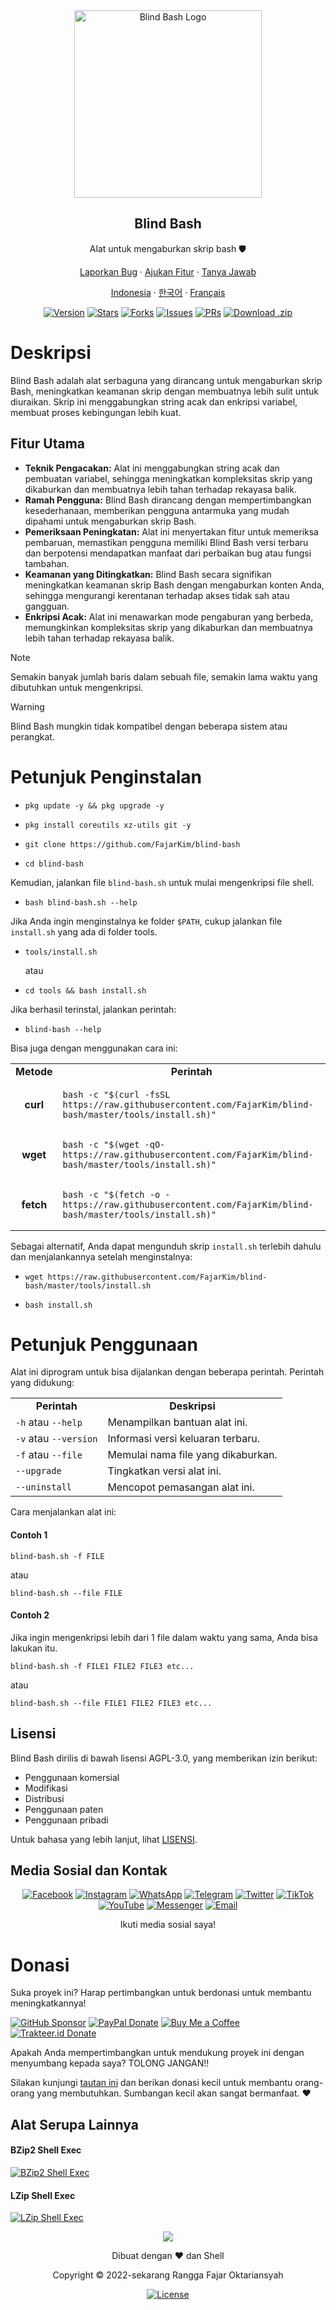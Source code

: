 <div align="center">
  <img src="https://raw.githubusercontent.com/FajarKim/blind-bash/master/images/logo.png" alt="Blind Bash Logo" width="300"/>
  <h2>Blind Bash</h2>
  <p>Alat untuk mengaburkan skrip bash 🛡️</p>
  <p><a href="https://github.com/FajarKim/blind-bash/issues/new?assignees=&labels=bug&projects=&template=bug_report.yml">Laporkan Bug</a> · <a href="https://github.com/FajarKim/blind-bash/issues/new?assignees=&labels=enhancement&projects=&template=feature_request.yml">Ajukan Fitur</a> · <a href="https://github.com/FajarKim/blind-bash/discussions/new?category=q-a">Tanya Jawab</a></p>
  <p><a href="/docs/README-ID.md">Indonesia</a> · <a href="/docs/README-KR.md">한국어</a> · <a href="/docs/README-FR.md">Français</a></p>
  <a href="https://github.com/FajarKim/blind-bash/releases"><img src="https://custom-icon-badges.demolab.com/github/v/tag/FajarKim/blind-bash?label=Version&labelColor=302d41&color=f2cdcd&logoColor=d9e0ee&logo=tag&style=for-the-badge" alt="Version"/></a>
  <a href="https://github.com/FajarKim/blind-bash/stargazers/"><img src="https://custom-icon-badges.demolab.com/github/stars/FajarKim/blind-bash?label=Stars&logo=star&labelColor=302d41&color=c9cbff&logoColor=d9e0ee&style=for-the-badge" alt="Stars"></a>
  <a href="https://github.com/FajarKim/blind-bash/network/members/"><img src="https://custom-icon-badges.demolab.com/github/forks/FajarKim/blind-bash?label=Forks&logo=fork&labelColor=302d41&color=b5e8e0&logoColor=d9e0ee&style=for-the-badge" alt="Forks"></a>
  <a href="https://github.com/FajarKim/blind-bash/issues"><img src="https://custom-icon-badges.demolab.com/github/issues/FajarKim/blind-bash?label=Issues&labelColor=302d41&color=f5a97f&logoColor=d9e0ee&logo=issue&style=for-the-badge" alt="Issues"/></a>
  <a href="https://github.com/FajarKim/blind-bash/pull"><img src="https://custom-icon-badges.demolab.com/github/issues-pr/FajarKim/blind-bash?&label=Pull%20Requests&labelColor=302d41&color=ddb6f2&logoColor=d9e0ee&logo=git-pull-request&style=for-the-badge" alt="PRs"/></a>
  <a href="https://github.com/FajarKim/blind-bash/archive/refs/heads/master.zip"><img src="https://custom-icon-badges.demolab.com/github/languages/code-size/FajarKim/blind-bash?label=Download&logo=download&labelColor=302d41&color=b7bdf8&logoColor=d9e0ee&style=for-the-badge" alt="Download .zip"></a>
</div>

# Deskripsi
Blind Bash adalah alat serbaguna yang dirancang untuk mengaburkan skrip Bash, meningkatkan keamanan skrip dengan membuatnya lebih sulit untuk diuraikan.  Skrip ini menggabungkan string acak dan enkripsi variabel, membuat proses kebingungan lebih kuat.

## Fitur Utama
- **Teknik Pengacakan:** Alat ini menggabungkan string acak dan pembuatan variabel, sehingga meningkatkan kompleksitas skrip yang dikaburkan dan membuatnya lebih tahan terhadap rekayasa balik.
 - **Ramah Pengguna:** Blind Bash dirancang dengan mempertimbangkan kesederhanaan, memberikan pengguna antarmuka yang mudah dipahami untuk mengaburkan skrip Bash.
 - **Pemeriksaan Peningkatan:** Alat ini menyertakan fitur untuk memeriksa pembaruan, memastikan pengguna memiliki Blind Bash versi terbaru dan berpotensi mendapatkan manfaat dari perbaikan bug atau fungsi tambahan.
 - **Keamanan yang Ditingkatkan:** Blind Bash secara signifikan meningkatkan keamanan skrip Bash dengan mengaburkan konten Anda, sehingga mengurangi kerentanan terhadap akses tidak sah atau gangguan.
 - **Enkripsi Acak:** Alat ini menawarkan mode pengaburan yang berbeda, memungkinkan kompleksitas skrip yang dikaburkan dan membuatnya lebih tahan terhadap rekayasa balik.

> [!NOTE]
> Semakin banyak jumlah baris dalam sebuah file, semakin lama waktu yang dibutuhkan untuk mengenkripsi.

> [!WARNING]
> Blind Bash mungkin tidak kompatibel dengan beberapa sistem atau perangkat.

# Petunjuk Penginstalan
- ```shell
  pkg update -y && pkg upgrade -y
  ```
- ```shell
  pkg install coreutils xz-utils git -y
  ```
- ```shell
  git clone https://github.com/FajarKim/blind-bash
  ```
- ```shell
  cd blind-bash
  ```

Kemudian, jalankan file `blind-bash.sh` untuk mulai mengenkripsi file shell.
- ```shell
  bash blind-bash.sh --help
  ```

Jika Anda ingin menginstalnya ke folder `$PATH`, cukup jalankan file `install.sh` yang ada di folder tools.
- ```shell
  tools/install.sh
  ```
  atau
- ```shell
  cd tools && bash install.sh
  ```

Jika berhasil terinstal, jalankan perintah:
- ```shell
  blind-bash --help
  ```

Bisa juga dengan menggunakan cara ini:
<table>
  <tr>
    <td><div align="center"><b>Metode</b></div></td>
    <td><div align="center"><b>Perintah</b></div></td>
  </tr>
  <tr>
    <td><div align="center"><b>curl</b></div></td>
    <td>
      <div align="left">
        <pre class="language-shell"><code>bash -c "$(curl -fsSL https://raw.githubusercontent.com/FajarKim/blind-bash/master/tools/install.sh)"</code></pre>
      </div>
    </td>
  </tr>
  <tr>
    <td><div align="center"><b>wget</b></div></td>
    <td>
      <div align="left">
        <pre class="language-shell"><code>bash -c "$(wget -qO- https://raw.githubusercontent.com/FajarKim/blind-bash/master/tools/install.sh)"</code></pre>
      </div>
    </td>
  </tr>
  <tr>
    <td><div align="center"><b>fetch</b></div></td>
    <td>
      <div align="left">
        <pre class="language-shell"><code>bash -c "$(fetch -o - https://raw.githubusercontent.com/FajarKim/blind-bash/master/tools/install.sh)"</code></pre>
      </div>
    </td>
  </tr>
</table>

Sebagai alternatif, Anda dapat mengunduh skrip `install.sh` terlebih dahulu dan menjalankannya setelah menginstalnya:
- ```shell
  wget https://raw.githubusercontent.com/FajarKim/blind-bash/master/tools/install.sh
  ```
- ```shell
  bash install.sh
  ```

# Petunjuk Penggunaan
Alat ini diprogram untuk bisa dijalankan dengan beberapa perintah. Perintah yang didukung:
<table>
  <tr>
    <td><div align="center"><b>Perintah</b></div></td>
    <td><div align="center"><b>Deskripsi</b></div></td>
  </tr>
  <tr>
    <td><div align="left"><code>-h</code> atau <code>--help</code></div></td>
    <td><div align="left">Menampilkan bantuan alat ini.</div></td>
  </tr>
  <tr>
    <td><div align="left"><code>-v</code> atau <code>--version</code></div></td>
    <td><div align="left">Informasi versi keluaran terbaru.</div></td>
  </tr>
  <tr>
    <td><div align="left"><code>-f</code> atau <code>--file</code></div></td>
    <td><div align="left">Memulai nama file yang dikaburkan.</div></td>
  </tr>
  <tr>
    <td><div align="left"><code>--upgrade</code></div></td>
    <td><div align="left">Tingkatkan versi alat ini.</div></td>
  </tr>
  <tr>
    <td><div align="left"><code>--uninstall</code></div></td>
    <td><div align="left">Mencopot pemasangan alat ini.</div></td>
  </tr>
</table>

Cara menjalankan alat ini:
#### Contoh 1
```shell
blind-bash.sh -f FILE
```
atau
```shell
blind-bash.sh --file FILE
```
#### Contoh 2
Jika ingin mengenkripsi lebih dari 1 file dalam waktu yang sama, Anda bisa lakukan itu.
```shell
blind-bash.sh -f FILE1 FILE2 FILE3 etc...
```
atau
```shell
blind-bash.sh --file FILE1 FILE2 FILE3 etc...
```

## Lisensi
Blind Bash dirilis di bawah lisensi AGPL-3.0, yang memberikan izin berikut:
- Penggunaan komersial
- Modifikasi
- Distribusi
- Penggunaan paten
- Penggunaan pribadi

Untuk bahasa yang lebih lanjut, lihat [LISENSI](/LICENSE).

## Media Sosial dan Kontak
<div align="center">
  <a href="https://facebook.com/fajarrkim"><img src="https://raw.githubusercontent.com/FajarKim/FajarKim/master/images/icons/facebook-icon.svg" alt="Facebook"></a>
  <a href="https://instagram.com/fajarkim_"><img src="https://raw.githubusercontent.com/FajarKim/FajarKim/master/images/icons/instagram-icon.svg" alt="Instagram"></a>
  <a href="https://wa.me/6285659850910?text=Hi"><img src="https://raw.githubusercontent.com/FajarKim/FajarKim/master/images/icons/whatsapp-icon.svg" alt="WhatsApp"></a>
  <a href="https://t.me/FajarThea"><img src="https://raw.githubusercontent.com/FajarKim/FajarKim/master/images/icons/telegram-icon.svg" alt="Telegram"></a>
  <a href="https://twitter.com/fajarkim_"><img src="https://raw.githubusercontent.com/FajarKim/FajarKim/master/images/icons/twitter-x-icon.svg" alt="Twitter"></a>
  <a href="https://tiktok.com/@fajarkim_"><img src="https://raw.githubusercontent.com/FajarKim/FajarKim/master/images/icons/tiktok-icon.svg" alt="TikTok"></a>
  <a href="https://youtube.com/@FajarHacker"><img src="https://raw.githubusercontent.com/FajarKim/FajarKim/master/images/icons/youtube-icon.svg" alt="YouTube"></a>
  <a href="https://m.me/fajarrkim"><img src="https://raw.githubusercontent.com/FajarKim/FajarKim/master/images/icons/messenger-icon.svg" alt="Messenger"></a>
  <a href="mailto:fajarrkim@gmail.com"><img src="https://raw.githubusercontent.com/FajarKim/FajarKim/master/images/icons/mail-icon.svg" alt="Email"></a>
  <p>Ikuti media sosial saya!</p>
</div>

# Donasi
Suka proyek ini? Harap pertimbangkan untuk berdonasi untuk membantu meningkatkannya!
<div align="left">
  <a href="https://github.com/sponsors/FajarKim/"><img src="https://img.shields.io/badge/GitHub-Sponsor-blue?labelColor=302d41&color=f5bde6&logo=github&logoColor=d9e0ee&style=for-the-badge" alt="GitHub Sponsor"></a>
  <a href="https://paypal.me/agusbirawan/"><img src="https://img.shields.io/badge/PayPal-Donate-blue?labelColor=302d41&color=f4dbd6&logo=paypal&logoColor=d9e0ee&style=for-the-badge" alt="PayPal Donate"></a>
  <a href="https://buymeacoffee.com/fajarkim/"><img src="https://img.shields.io/badge/Buy%20Me%20A%20Coffee-Donate-blue?labelColor=302d41&color=eed49f&logo=buymeacoffee&logoColor=d9e0ee&style=for-the-badge" alt="Buy Me a Coffee"></a>
  <a href="https://trakteer.id/FajarKim/"><img src="https://custom-icon-badges.demolab.com/badge/Trakteer-Donate-blue?labelColor=302d41&color=ed8796&logo=trakteerid&logoColor=d9e0ee&style=for-the-badge" alt="Trakteer.id Donate"></a>
</div>

Apakah Anda mempertimbangkan untuk mendukung proyek ini dengan menyumbang kepada saya? TOLONG JANGAN!!

Silakan kunjungi [tautan ini](https://fajarkim.github.io/donate) dan berikan donasi kecil untuk membantu orang-orang yang membutuhkan. Sumbangan kecil akan sangat bermanfaat. ❤️

## Alat Serupa Lainnya
#### BZip2 Shell Exec
[![BZip2 Shell Exec](https://github-readme-stats.vercel.app/api/pin?username=FajarKim&repo=bz2-shell&show_owner=true&title_color=8bd5ca&text_color=cad3f5&icon_color=c6a0f6&bg_color=24273a)](https://github.com/FajarKim/bz2-shell)
#### LZip Shell Exec
[![LZip Shell Exec](https://github-readme-stats.vercel.app/api/pin?username=FajarKim&repo=lzip-shell&show_owner=true&title_color=8bd5ca&text_color=cad3f5&icon_color=c6a0f6&bg_color=24273a)](https://github.com/FajarKim/lzip-shell)

<div align="center">
  <img src="https://raw.githubusercontent.com/FajarKim/FajarKim/master/images/line.svg?sanitize=true"/>
</div>

<p align="center">Dibuat dengan ❤️ dan Shell</p>
<p align="center">Copyright © 2022-sekarang Rangga Fajar Oktariansyah</p>
<div align="center">
  <a href="LICENSE"><img src="https://custom-icon-badges.demolab.com/github/license/FajarKim/blind-bash?label=License&labelColor=302d41&color=91d7e3&logo=law&logoColor=d9e0ee&style=for-the-badge" alt="License"></a>
</div>
